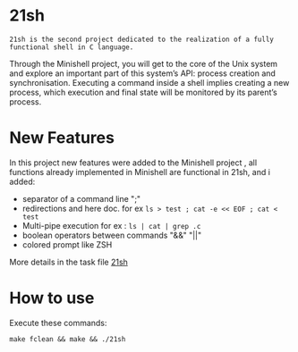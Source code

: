 # 21sh
`21sh is the second project dedicated to the realization of a fully functional shell in C language.`

Through the Minishell project, you will get to the core of the Unix system and explore an important part of this system’s API: process creation and synchronisation. Executing a command inside a shell implies creating a new process, which execution and final state will be monitored by its parent’s process.

# New Features

In this project new features were added to the Minishell project , all functions already implemented in Minishell are functional in 21sh, and i added:
- separator of a command line ";"
- redirections and here doc. for ex `ls > test ; cat -e << EOF ; cat < test` 
- Multi-pipe execution for ex : `ls | cat | grep .c`
- boolean operators between commands "&&" "||"
- colored prompt like ZSH 

More details in the task file [21sh]()

# How to use

Execute these commands:

`make fclean && make && ./21sh`
